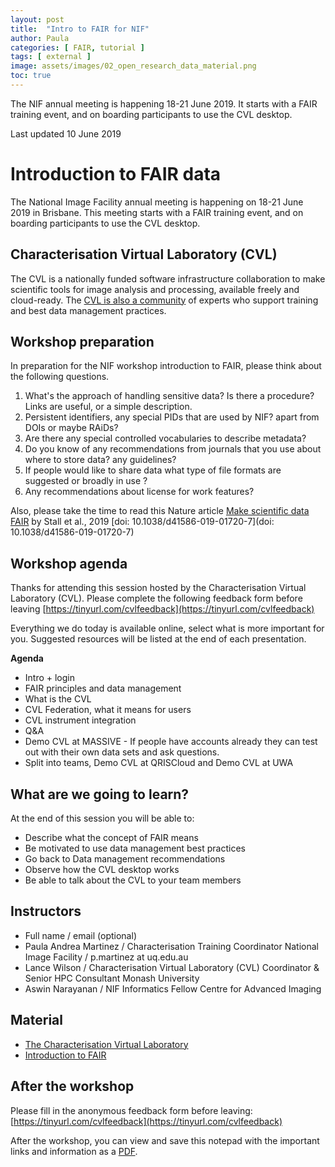 ```yaml
---
layout: post
title:  "Intro to FAIR for NIF"
author: Paula
categories: [ FAIR, tutorial ]
tags: [ external ]
image: assets/images/02_open_research_data_material.png
toc: true
---
```


The NIF annual meeting is happening 18-21 June 2019. It starts with a FAIR
training event, and on boarding participants to use the CVL desktop.

Last updated 10 June 2019

# Introduction to FAIR data

The National Image Facility annual meeting is happening on 18-21 June 2019 in
Brisbane. This meeting starts with a FAIR training event, and on boarding
participants to use the CVL desktop.

## Characterisation Virtual Laboratory (CVL)

The CVL is a nationally funded software infrastructure collaboration
to make scientific tools for image analysis and processing, available freely
and cloud-ready. The [CVL is also a community](https://characterisation-virtual-laboratory.github.io/CVL_Community/about) of experts who support training
and best data management practices.

## Workshop preparation

In preparation for the NIF workshop introduction to FAIR, please
think about the following questions.

1. What's the approach of handling sensitive data? Is there a procedure? Links
are useful, or a simple description.
1. Persistent identifiers, any special PIDs that are used by NIF? apart from
DOIs or maybe RAiDs?
1. Are there any special controlled vocabularies to describe metadata?
1. Do you know of any recommendations from journals that you use about where to
store data? any guidelines?
1. If people would like to share data what type of file formats are suggested
or broadly in use ?
1. Any recommendations about license for work features?

Also, please take the time to read this Nature article [Make scientific data FAIR](https://www.nature.com/articles/d41586-019-01720-7) by Stall et al., 2019 [doi: 10.1038/d41586-019-01720-7](doi: 10.1038/d41586-019-01720-7)

## Workshop agenda

Thanks for attending this session hosted by the Characterisation Virtual Laboratory (CVL). Please complete the following feedback form before leaving [https://tinyurl.com/cvlfeedback](https://tinyurl.com/cvlfeedback)

Everything we do today is available online, select what is more important for you. Suggested resources will be listed at the end of each presentation.

**Agenda**

* Intro + login
* FAIR principles and data management
* What is the CVL
* CVL Federation, what it means for users
* CVL instrument integration
* Q&A
* Demo CVL at MASSIVE - If people have accounts already they can test out with their own data sets and ask questions.
* Split into teams, Demo CVL at QRISCloud and Demo CVL at UWA

## What are we going to learn?

At the end of this session you will be able to:

* Describe what the concept of FAIR means
* Be motivated to use data management best practices
* Go back to Data management recommendations
* Observe how the CVL desktop works
* Be able to talk about the CVL to your team members

## Instructors

* Full name / email (optional)
* Paula Andrea Martinez / Characterisation Training Coordinator National Image Facility / p.martinez at uq.edu.au
* Lance Wilson / Characterisation Virtual Laboratory (CVL) Coordinator &
Senior HPC Consultant Monash University
* Aswin Narayanan / NIF Informatics Fellow Centre for Advanced Imaging


## Material

* [The Characterisation Virtual Laboratory]()
* [Introduction to FAIR]()

## After the workshop

Please fill in the anonymous feedback form before leaving:  [https://tinyurl.com/cvlfeedback](https://tinyurl.com/cvlfeedback)

After the workshop, you can view and save this notepad with the important links and information as a [PDF](https://gitprint.com/Characterisation-Virtual-Laboratory/CVL_Community/blob/master/_posts/NIF/2019-06-18-FAIR-CVL.md).
